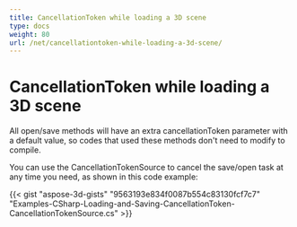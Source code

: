 ```yaml
---
title: CancellationToken while loading a 3D scene
type: docs
weight: 80
url: /net/cancellationtoken-while-loading-a-3d-scene/
---
```


# **CancellationToken while loading a 3D scene**
All open/save methods will have an extra cancellationToken parameter with a default value, so codes that used these methods don't need to modify to compile.

You can use the CancellationTokenSource to cancel the save/open task at any time you need, as shown in this code example:

{{< gist "aspose-3d-gists" "9563193e834f0087b554c83130fcf7c7" "Examples-CSharp-Loading-and-Saving-CancellationToken-CancellationTokenSource.cs" >}}
